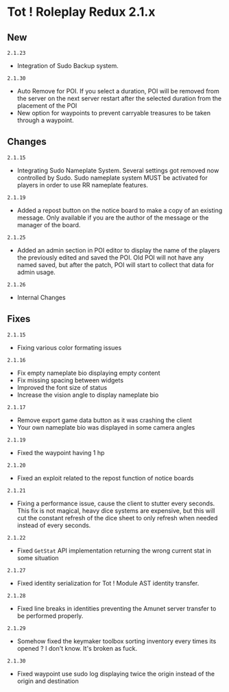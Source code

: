 # Tot ! Roleplay Redux 2.1.x

## New
`2.1.23`
- Integration of Sudo Backup system.

`2.1.30`
- Auto Remove for POI. If you select a duration, POI will be removed from the server on the next server restart after the selected duration from the placement of the POI
- New option for waypoints to prevent carryable treasures to be taken through a waypoint.

## Changes
`2.1.15`
- Integrating Sudo Nameplate System. Several settings got removed now controlled by Sudo. Sudo nameplate system MUST be activated for players in order to use RR nameplate features.

`2.1.19`
- Added a repost button on the notice board to make a copy of an existing message. Only available if you are the author of the message or the manager of the board.

`2.1.25`
- Added an admin section in POI editor to display the name of the players the previously edited and saved the POI. Old POI will not have any named saved, but after the patch, POI will start to collect that data for admin usage.

`2.1.26`
- Internal Changes

## Fixes
`2.1.15`
- Fixing various color formating issues

`2.1.16`
- Fix empty nameplate bio displaying empty content
- Fix missing spacing between widgets
- Improved the font size of status
- Increase the vision angle to display nameplate bio

`2.1.17`
- Remove export game data button as it was crashing the client
- Your own nameplate bio was displayed in some camera angles

`2.1.19`
- Fixed the waypoint having 1 hp

`2.1.20`
- Fixed an exploit related to the repost function of notice boards

`2.1.21`
- Fixing a performance issue, cause the client to stutter every seconds. This fix is not magical, heavy dice systems are expensive, but this will cut the constant refresh of the dice sheet to only refresh when needed instead of every seconds.

`2.1.22`
- Fixed `GetStat` API implementation returning the wrong current stat in some situation

`2.1.27`
- Fixed identity serialization for Tot ! Module AST identity transfer. 

`2.1.28`
- Fixed line breaks in identities preventing the Amunet server transfer to be performed properly.

`2.1.29`
- Somehow fixed the keymaker toolbox sorting inventory every times its opened ? I don't know. It's broken as fuck.

`2.1.30`
- Fixed waypoint use sudo log displaying twice the origin instead of the origin and destination